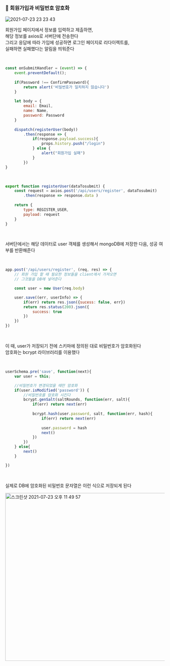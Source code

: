### 🤝 회원가입과 비밀번호 암호화  

![2021-07-23 23 23 43](https://user-images.githubusercontent.com/80666066/126796764-0cfd30a2-8427-425b-9c73-7250a0e889ea.gif)

회원가입 페이지에서 정보를 입력하고 제출하면,  
해당 정보를 axios로 서버단에 전송한다  
그리고 응답에 따라 가입에 성공하면 로그인 페이지로 리다이렉트를,  
실패하면 실패했다는 알림을 띄워준다   

<br/>

```javascript
const onSubmitHandler = (event) => {
    event.preventDefault();
    
    if(Password !== ConfirmPassword){
        return alert('비밀번호가 일치하지 않습니다')
    }
    
    let body = {
        email: Email,
        name: Name,
        password: Password
    }
    
    dispatch(registerUser(body))
        .then(response => {
            if(response.payload.success){
                props.history.push("/login")
            } else {
                alert("회원가입 실패")
            }
        })
}
```

<br/>

```javascript
export function registerUser(dataTosubmit) {
    const request = axios.post('/api/users/register', dataTosubmit)
        .then(response => response.data )
        
    return {
        type: REGISTER_USER,
        payload: request
    }
}
```

<br/>

서버단에서는 해당 데이터로 user 객체를 생성해서 mongoDB에 저장한 다음, 성공 여부를 반환해준다 

<br/>

```javascript
app.post('/api/users/register', (req, res) => {
    // 회원 가입 할 때 필요한 정보들을 client에서 가져오면 
    // 그것들을 DB에 넣어준다 

    const user = new User(req.body)

    user.save((err, userInfo) => {
        if(err) return res.json({sucess: false, err})
        return res.status(200).json({
            success: true
        })
    })
})
```

<br/>

이 때, user가 저장되기 전에 스키마에 정의된 대로 비밀번호가 암호화된다  
암호화는 bcrypt 라이브러리를 이용했다 

<br/>

```javascript
userSchema.pre('save', function(next){
    var user = this;

    //비밀번호가 변경되었을 때만 암호화
    if(user.isModified('password')) {
        //비밀번호를 암호화 시킨다 
        bcrypt.genSalt(saltRounds, function(err, salt){
            if(err) return next(err)
    
            bcrypt.hash(user.password, salt, function(err, hash){
                if(err) return next(err)
    
                user.password = hash
                next()
            })
        })
    } else{
        next()
    }

})
```

<br/>

실제로 DB에 암호화된 비밀번호 문자열은 이런 식으로 저장되게 된다 

<img width="530" alt="스크린샷 2021-07-23 오후 11 49 57" src="https://user-images.githubusercontent.com/80666066/126799914-f3864c2e-1e5e-4503-bd75-b30e0693c04b.png">


